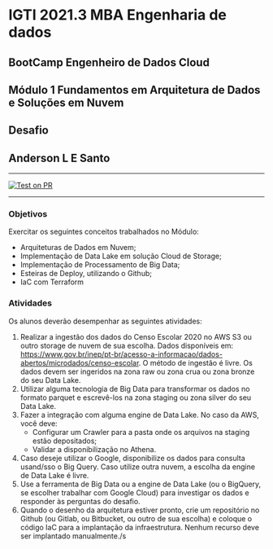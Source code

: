 # IGTI 2021.3 MBA Engenharia de dados
## BootCamp Engenheiro de Dados Cloud
## Módulo 1 Fundamentos em Arquitetura de Dados e Soluções em Nuvem
## Desafio 
## Anderson L E Santo  
***
[![Test on PR](https://github.com/andersonesanto/igti-2021-3-ALES-engenheiro-dados-cloud-mod1-desafio/actions/workflows/test.yaml/badge.svg)](https://github.com/andersonesanto/igti-2021-3-ALES-engenheiro-dados-cloud-mod1-desafio/actions/workflows/test.yaml)
***
### Objetivos
Exercitar os seguintes conceitos trabalhados no Módulo:
- Arquiteturas de Dados em Nuvem;
- Implementação de Data Lake em solução Cloud de Storage;
- Implementação de Processamento de Big Data;
- Esteiras de Deploy, utilizando o Github;
- IaC com Terraform  
### Atividades  
Os alunos deverão desempenhar as seguintes atividades:
1. Realizar a ingestão dos dados do Censo Escolar 2020 no AWS S3 ou outro storage de nuvem de sua escolha. Dados disponíveis em: https://www.gov.br/inep/pt-br/acesso-a-informacao/dados-abertos/microdados/censo-escolar. O método de ingestão é livre. Os dados devem ser ingeridos na zona raw ou zona crua ou zona bronze do seu Data Lake.  
2. Utilizar alguma tecnologia de Big Data para transformar os dados no formato parquet e escrevê-los na zona staging ou zona silver do seu Data Lake.  
3. Fazer a integração com alguma engine de Data Lake. No caso da AWS, você deve:  
    - Configurar um Crawler para a pasta onde os arquivos na staging estão depositados;
    - Validar a disponibilização no Athena.
4. Caso deseje utilizar o Google, disponibilize os dados para consulta usand/sso o Big Query. Caso utilize outra nuvem, a escolha da engine de Data Lake é livre.
5. Use a ferramenta de Big Data ou a engine de Data Lake (ou o BigQuery, se escolher trabalhar com Google Cloud) para investigar os dados e responder às perguntas do desafio.
6. Quando o desenho da arquitetura estiver pronto, crie um repositório no Github (ou Gitlab, ou Bitbucket, ou outro de sua escolha) e coloque o código IaC para a implantação da infraestrutura. Nenhum recurso deve ser implantado manualmente./s